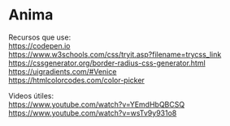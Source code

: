 # Anima
Recursos que use:  
https://codepen.io  
https://www.w3schools.com/css/tryit.asp?filename=trycss_link  
https://cssgenerator.org/border-radius-css-generator.html  
https://uigradients.com/#Venice  
https://htmlcolorcodes.com/color-picker  

Videos útiles:  
https://www.youtube.com/watch?v=YEmdHbQBCSQ  
https://www.youtube.com/watch?v=wsTv9y931o8